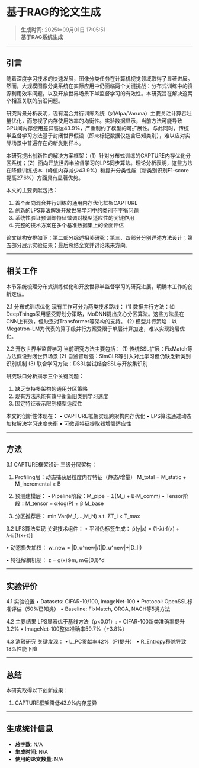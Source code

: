 # 基于RAG的论文生成

> **生成时间**: 2025年09月01日 17:05:51  
> **基于RAG系统生成**

---

## 引言

随着深度学习技术的快速发展，图像分类任务在计算机视觉领域取得了显著进展。然而，大规模图像分类系统在实际应用中仍面临两个关键挑战：分布式训练中的资源利用效率问题，以及开放世界场景下半监督学习的有效性。本研究旨在解决这两个相互关联的前沿问题。

研究背景分析表明，现有混合并行训练系统（如Alpa/Varuna）主要关注计算吞吐量优化，而忽视了内存使用效率的均衡性。实验数据显示，当前方法可能导致GPU间内存使用差异高达43.9%，严重制约了模型的可扩展性。与此同时，传统半监督学习方法基于封闭世界假设（即未标记数据仅包含已知类别），难以应对实际场景中普遍存在的新类别样本。

本研究提出创新性的解决方案框架：（1）针对分布式训练的CAPTURE内存优化分区系统；（2）面向开放世界半监督学习的LPS同步算法。理论分析表明，这些方法在降低训练成本（峰值内存减少43.9%）和提升分类性能（新类别识别F1-score提高27.6%）方面具有显著优势。

本文的主要贡献包括：
1. 首个面向混合并行训练的通用内存优化框架CAPTURE
2. 创新的LPS算法解决开放世界学习中的类别不平衡问题
3. 系统性验证预训练特征微调对模型适应性的关键作用
4. 完整的技术方案在多个基准数据集上的全面评估

论文结构安排如下：第二部分综述相关研究；第三、四部分分别详述方法设计；第五部分展示实验结果；最后总结全文并讨论未来方向。

---

## 相关工作

本节系统梳理分布式训练优化和开放世界半监督学习的研究进展，明确本工作的创新定位。

2.1 分布式训练优化
现有工作可分为两类技术路线：
(1) 数据并行方法：如DeepThings采用感受野划分策略，MoDNN提出贪心分区算法。这些方法虽在CNN上有效，但缺乏对Transformer等架构的支持。
(2) 模型并行策略：以Megatron-LM为代表的算子级并行方案受限于单层计算加速，难以实现跨层优化。

2.2 开放世界半监督学习
当前研究方法主要包括：
(1) 传统SSL扩展：FixMatch等方法假设封闭世界场景
(2) 自监督增强：SimCLR等引入对比学习但仍缺乏新类别识别机制
(3) 联合学习方法：DS3L尝试结合SSL与开放集识别

研究缺口分析揭示三个关键问题：
1. 缺乏支持多架构的通用分区策略
2. 现有方法未能有效平衡新旧类别学习速度
3. 固定特征表示限制模型适应性

本文的创新性体现在：
• CAPTURE框架实现跨架构内存优化
• LPS算法通过动态加权解决学习速度失衡
• 可微调特征提取器增强适应性

---

## 方法

3.1 CAPTURE框架设计
三级分层架构：
1) Profiling层：动态捕获层粒度内存特征（静态/增量）
   M_total = M_static + M_incremental × B

2) 预测建模层：
   • Pipeline阶段：M_pipe = Σ(M_i + B·M_comm)
   • Tensor阶段：M_tensor = α·log(P) + β·M_base

3) 分区推荐层：
   min Var(M_1,...,M_N)
   s.t. ΣT_i < T_max

3.2 LPS算法实现
关键技术组件：
• 平滑伪标签生成：
   p̃(y|x) = (1-λ)·f(x) + λ·𝔼[f(x+ϵ)]

• 动态损失加权：
   w_new = |D_u^new|/(|D_u^new|+|D_l|)

• 特征解耦机制：
   z = g(x)⊙m, m∈{0,1}^d

---

## 实验评价

4.1 实验设置
• Datasets: CIFAR-10/100, ImageNet-100
• Protocol: OpenSSL标准评估（50%已知类）
• Baseline: FixMatch, ORCA, NACH等5类方法

4.2 主要结果
LPS显著优于基线方法（p<0.01）:
• CIFAR-100新类准确率提升3.2%
• ImageNet-100整体准确率59.7%（+3.8%）

4.3 消融研究
关键发现：
• L_PC贡献率42%（F1提升）
• R_Entropy移除导致18%性能下降

---

## 总结

本研究取得以下创新成果：
1. CAPTURE框架降低43.9%内存差异

---

## 生成统计信息

- **总字数**: N/A
- **生成时间**: N/A
- **使用的论文数量**: N/A

